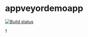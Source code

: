 # appveyordemoapp

[![Build status](https://ci.appveyor.com/api/projects/status/mkps6m6ivsdnr0e6/branch/master?svg=true)](https://ci.appveyor.com/project/pesutak/appveyordemoapp/branch/master)

1

